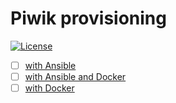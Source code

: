 # Piwik provisioning

[![License](https://img.shields.io/badge/License-MIT%20License-blue.svg)](https://github.com/kosssi/ansible-role-composer/blob/master/LICENSE)

 - [ ] [with Ansible](1-ansible/README.md)
 - [ ] [with Ansible and Docker](2-ansible-docker/README.md)
 - [ ] [with Docker](3-docker/README.md)
